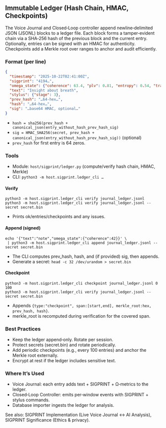## Immutable Ledger (Hash Chain, HMAC, Checkpoints)

The Voice Journal and Closed‑Loop controller append newline‑delimited JSON (JSONL) blocks to a ledger file. Each block forms a tamper‑evident chain via a SHA‑256 hash of the previous block and the current entry. Optionally, entries can be signed with an HMAC for authenticity. Checkpoints add a Merkle root over ranges to anchor and audit efficiently.

### Format (per line)
```json
{
  "timestamp": "2025-10-22T02:41:00Z",
  "sigprint": "4194…",
  "omega_state": {"coherence": 63.4, "plv": 0.81, "entropy": 0.54, "transition": "GATE"},
  "text": "Insight about breath",
  "stylus": {"stage": 3},
  "prev_hash": "…64-hex…",
  "hash": "…64-hex…",
  "sig": "…base64 HMAC, optional…"
}
```

- `hash = sha256(prev_hash + canonical_json(entry_without_hash_prev_hash_sig)`
- `sig = HMAC_SHA256(secret, prev_hash + canonical_json(entry_without_hash_prev_hash_sig))` (optional)
- `prev_hash` for first entry is 64 zeros.

### Tools
- Module: `host/sigprint/ledger.py` (compute/verify hash chain, HMAC, Merkle)
- CLI: `python3 -m host.sigprint.ledger_cli …`

#### Verify
```
python3 -m host.sigprint.ledger_cli verify journal_ledger.jsonl
python3 -m host.sigprint.ledger_cli verify journal_ledger.jsonl --secret secret.bin
```
- Prints ok/entries/checkpoints and any issues.

#### Append (signed)
```
echo '{"text":"note","omega_state":{"coherence":42}}' \
 | python3 -m host.sigprint.ledger_cli append journal_ledger.jsonl --secret secret.bin
```
- The CLI computes prev_hash, hash, and (if provided) sig, then appends.
- Generate a secret: `head -c 32 /dev/urandom > secret.bin`

#### Checkpoint
```
python3 -m host.sigprint.ledger_cli checkpoint journal_ledger.jsonl 0 100
python3 -m host.sigprint.ledger_cli verify journal_ledger.jsonl --secret secret.bin
```
- Appends `{type:"checkpoint", span:[start,end], merkle_root:hex, prev_hash, hash}`.
- merkle_root is recomputed during verification for the covered span.

### Best Practices
- Keep the ledger append‑only. Rotate per session.
- Protect secrets (secret.bin) and rotate periodically.
- Add periodic checkpoints (e.g., every 100 entries) and anchor the Merkle root externally.
- Encrypt at rest if the ledger includes sensitive text.

### Where It’s Used
- Voice Journal: each entry adds text + SIGPRINT + Ω‑metrics to the ledger.
- Closed‑Loop Controller: emits per‑window events with SIGPRINT + stylus commands.
- Database importer ingests the ledger for analysis.

See also: SIGPRINT Implementation (Live Voice Journal ↔ AI Analysis), SIGPRINT Significance (Ethics & privacy).

